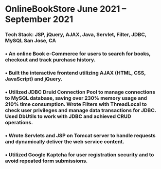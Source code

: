 # OnlineBookStore June 2021 – September 2021
### Tech Stack: JSP, jQuery, AJAX, Java, Servlet, Filter, JDBC, MySQL San Jose, CA
### • An online Book e-Commerce for users to search for books, checkout and track purchase history.
### • Built the interactive frontend utilizing AJAX (HTML, CSS, JavaScript) and jQuery.
### • Utilized JDBC Druid Connection Pool to manage connections to MySQL database, saving over 230% memory usage and 210% time consumption. Wrote Filters with ThreadLocal to check user privileges and manage data transactions for JDBC. Used DbUtils to work with JDBC and achieved CRUD operations.
### • Wrote Servlets and JSP on Tomcat server to handle requests and dynamically deliver the web service content.
### • Utilized Google Kaptcha for user registration security and to avoid repeated form submissions.
